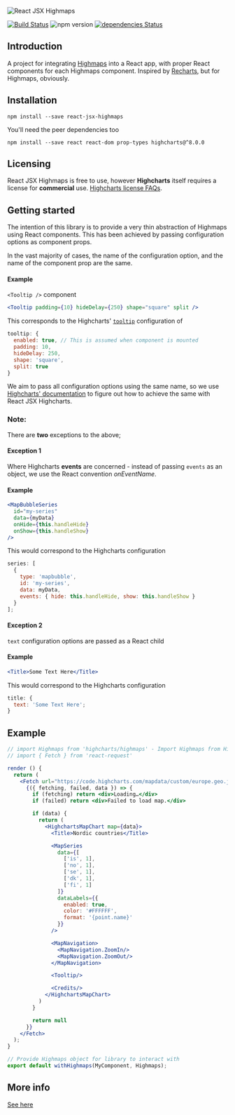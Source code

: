 ![React JSX Highmaps](https://user-images.githubusercontent.com/2003804/47213017-ac588080-d391-11e8-8711-9e7c4e2fadec.png)

[![Build Status](https://travis-ci.com/whawker/react-jsx-highcharts.svg?branch=master)](https://travis-ci.com/whawker/react-jsx-highcharts) ![npm version](https://img.shields.io/npm/v/react-jsx-highmaps.svg) [![dependencies Status](https://david-dm.org/whawker/react-jsx-highcharts/status.svg?path=packages/react-jsx-highmaps)](https://david-dm.org/whawker/react-jsx-highcharts?path=packages/react-jsx-highmaps)

## Introduction

A project for integrating [Highmaps](https://github.com/highcharts/highcharts) into a React app, with proper React components for each Highmaps component. Inspired by [Recharts](https://github.com/recharts/recharts), but for Highmaps, obviously.

## Installation

`npm install --save react-jsx-highmaps`

You'll need the peer dependencies too

`npm install --save react react-dom prop-types highcharts@^8.0.0`

## Licensing

React JSX Highmaps is free to use, however **Highcharts** itself requires a license for **commercial** use. [Highcharts license FAQs](https://shop.highsoft.com/faq).

## Getting started

The intention of this library is to provide a very thin abstraction of Highmaps using React components. This has been achieved by passing configuration options as component props.

In the vast majority of cases, the name of the configuration option, and the name of the component prop are the same.

#### Example

`<Tooltip />` component

```jsx
<Tooltip padding={10} hideDelay={250} shape="square" split />
```

This corresponds to the Highcharts' [`tooltip`](http://api.highcharts.com/highcharts/tooltip) configuration of

```js
tooltip: {
  enabled: true, // This is assumed when component is mounted
  padding: 10,
  hideDelay: 250,
  shape: 'square',
  split: true
}
```

We aim to pass all configuration options using the same name, so we use [Highcharts' documentation](http://api.highcharts.com/highcharts) to figure out how to achieve the same with React JSX Highcharts.

### Note:

There are **two** exceptions to the above;

#### Exception 1

Where Highcharts **events** are concerned - instead of passing `events` as an object, we use the React convention _onEventName_.

#### Example

```jsx
<MapBubbleSeries
  id="my-series"
  data={myData}
  onHide={this.handleHide}
  onShow={this.handleShow}
/>
```

This would correspond to the Highcharts configuration

```js
series: [
  {
    type: 'mapbubble',
    id: 'my-series',
    data: myData,
    events: { hide: this.handleHide, show: this.handleShow }
  }
];
```

#### Exception 2

`text` configuration options are passed as a React child

#### Example

```jsx
<Title>Some Text Here</Title>
```

This would correspond to the Highcharts configuration

```js
title: {
  text: 'Some Text Here';
}
```

## Example

```jsx
// import Highmaps from 'highcharts/highmaps' - Import Highmaps from Highcharts
// import { Fetch } from 'react-request'

render () {
  return (
    <Fetch url="https://code.highcharts.com/mapdata/custom/europe.geo.json">
      {({ fetching, failed, data }) => {
        if (fetching) return <div>Loading…</div>
        if (failed) return <div>Failed to load map.</div>

        if (data) {
          return (
            <HighchartsMapChart map={data}>
              <Title>Nordic countries</Title>

              <MapSeries
                data={[
                  ['is', 1],
                  ['no', 1],
                  ['se', 1],
                  ['dk', 1],
                  ['fi', 1]
                ]}
                dataLabels={{
                  enabled: true,
                  color: '#FFFFFF',
                  format: '{point.name}'
                }}
              />

              <MapNavigation>
                <MapNavigation.ZoomIn/>
                <MapNavigation.ZoomOut/>
              </MapNavigation>

              <Tooltip/>

              <Credits/>
            </HighchartsMapChart>
          )
        }

        return null
      }}
    </Fetch>
  );
}

// Provide Highmaps object for library to interact with
export default withHighmaps(MyComponent, Highmaps);
```

## More info

[See here](https://www.npmjs.com/package/react-jsx-highcharts)

